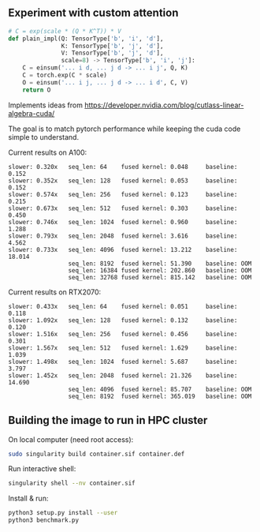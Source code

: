 ## Experiment with custom attention

```python
# C = exp(scale * (Q * K^T)) * V
def plain_impl(Q: TensorType['b', 'i', 'd'],
               K: TensorType['b', 'j', 'd'],
               V: TensorType['b', 'j', 'd'],
               scale=8) -> TensorType['b', 'i', 'j']:
    C = einsum('... i d, ... j d -> ... i j', Q, K)
    C = torch.exp(C * scale)
    O = einsum('... i j, ... j d -> ... i d', C, V)
    return O
```

Implements ideas from https://developer.nvidia.com/blog/cutlass-linear-algebra-cuda/

The goal is to match pytorch performance while keeping the cuda code simple to understand.

Current results on A100:
```
slower: 0.320x   seq_len: 64    fused kernel: 0.048     baseline: 0.152
slower: 0.352x   seq_len: 128   fused kernel: 0.053     baseline: 0.152
slower: 0.574x   seq_len: 256   fused kernel: 0.123     baseline: 0.215
slower: 0.673x   seq_len: 512   fused kernel: 0.303     baseline: 0.450
slower: 0.746x   seq_len: 1024  fused kernel: 0.960     baseline: 1.288
slower: 0.793x   seq_len: 2048  fused kernel: 3.616     baseline: 4.562
slower: 0.733x   seq_len: 4096  fused kernel: 13.212    baseline: 18.014
                 seq_len: 8192  fused kernel: 51.390    baseline: OOM
                 seq_len: 16384 fused kernel: 202.860   baseline: OOM
                 seq_len: 32768 fused kernel: 815.142   baseline: OOM
```

Current results on RTX2070:
```
slower: 0.433x   seq_len: 64    fused kernel: 0.051     baseline: 0.118
slower: 1.092x   seq_len: 128   fused kernel: 0.132     baseline: 0.120
slower: 1.516x   seq_len: 256   fused kernel: 0.456     baseline: 0.301
slower: 1.567x   seq_len: 512   fused kernel: 1.629     baseline: 1.039
slower: 1.498x   seq_len: 1024  fused kernel: 5.687     baseline: 3.797
slower: 1.452x   seq_len: 2048  fused kernel: 21.326    baseline: 14.690
                 seq_len: 4096  fused kernel: 85.707    baseline: OOM
                 seq_len: 8192  fused kernel: 365.019   baseline: OOM
```

## Building the image to run in HPC cluster

On local computer (need root access):

```bash
sudo singularity build container.sif container.def
```

Run interactive shell:
```bash
singularity shell --nv container.sif
```

Install & run:
```bash
python3 setup.py install --user
python3 benchmark.py
```
